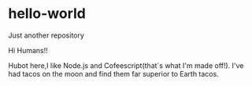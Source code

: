 # hello-world
Just another repository


Hi Humans!!

Hubot here,I like Node.js and Cofeescript(that´s what I'm made off!).
I've had tacos on the moon  and find them far superior to Earth tacos.
